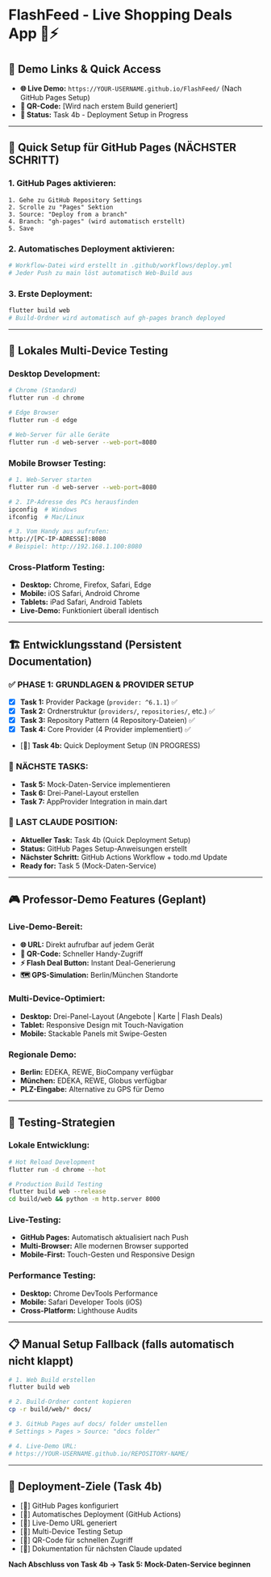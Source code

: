 # FlashFeed - Live Shopping Deals App 🛒⚡

## 🎯 Demo Links & Quick Access

- **🌐 Live Demo:** `https://YOUR-USERNAME.github.io/FlashFeed/` (Nach GitHub Pages Setup)
- **📱 QR-Code:** [Wird nach erstem Build generiert]
- **🔄 Status:** Task 4b - Deployment Setup in Progress

---

## 🚀 Quick Setup für GitHub Pages (NÄCHSTER SCHRITT)

### 1. GitHub Pages aktivieren:
```
1. Gehe zu GitHub Repository Settings
2. Scrolle zu "Pages" Sektion  
3. Source: "Deploy from a branch"
4. Branch: "gh-pages" (wird automatisch erstellt)
5. Save
```

### 2. Automatisches Deployment aktivieren:
```bash
# Workflow-Datei wird erstellt in .github/workflows/deploy.yml
# Jeder Push zu main löst automatisch Web-Build aus
```

### 3. Erste Deployment:
```bash
flutter build web
# Build-Ordner wird automatisch auf gh-pages branch deployed
```

---

## 📱 Lokales Multi-Device Testing

### **Desktop Development:**
```bash
# Chrome (Standard)
flutter run -d chrome

# Edge Browser  
flutter run -d edge

# Web-Server für alle Geräte
flutter run -d web-server --web-port=8080
```

### **Mobile Browser Testing:**
```bash
# 1. Web-Server starten
flutter run -d web-server --web-port=8080

# 2. IP-Adresse des PCs herausfinden
ipconfig  # Windows
ifconfig  # Mac/Linux

# 3. Vom Handy aus aufrufen:
http://[PC-IP-ADRESSE]:8080
# Beispiel: http://192.168.1.100:8080
```

### **Cross-Platform Testing:**
- **Desktop:** Chrome, Firefox, Safari, Edge
- **Mobile:** iOS Safari, Android Chrome  
- **Tablets:** iPad Safari, Android Tablets
- **Live-Demo:** Funktioniert überall identisch

---

## 🏗️ Entwicklungsstand (Persistent Documentation)

### ✅ **PHASE 1: GRUNDLAGEN & PROVIDER SETUP** 
- [x] **Task 1:** Provider Package (`provider: ^6.1.1`) ✅
- [x] **Task 2:** Ordnerstruktur (`providers/`, `repositories/`, etc.) ✅  
- [x] **Task 3:** Repository Pattern (4 Repository-Dateien) ✅
- [x] **Task 4:** Core Provider (4 Provider implementiert) ✅
- [🔄] **Task 4b:** Quick Deployment Setup (IN PROGRESS)

### 🔄 **NÄCHSTE TASKS:**
- **Task 5:** Mock-Daten-Service implementieren
- **Task 6:** Drei-Panel-Layout erstellen  
- **Task 7:** AppProvider Integration in main.dart

### 📍 **LAST CLAUDE POSITION:**
- **Aktueller Task:** Task 4b (Quick Deployment Setup)
- **Status:** GitHub Pages Setup-Anweisungen erstellt
- **Nächster Schritt:** GitHub Actions Workflow + todo.md Update
- **Ready for:** Task 5 (Mock-Daten-Service)

---

## 🎮 Professor-Demo Features (Geplant)

### **Live-Demo-Bereit:**
- **🌐 URL:** Direkt aufrufbar auf jedem Gerät
- **📱 QR-Code:** Schneller Handy-Zugriff  
- **⚡ Flash Deal Button:** Instant Deal-Generierung
- **🗺️ GPS-Simulation:** Berlin/München Standorte

### **Multi-Device-Optimiert:**
- **Desktop:** Drei-Panel-Layout (Angebote | Karte | Flash Deals)
- **Tablet:** Responsive Design mit Touch-Navigation
- **Mobile:** Stackable Panels mit Swipe-Gesten

### **Regionale Demo:**
- **Berlin:** EDEKA, REWE, BioCompany verfügbar
- **München:** EDEKA, REWE, Globus verfügbar  
- **PLZ-Eingabe:** Alternative zu GPS für Demo

---

## 🧪 Testing-Strategien

### **Lokale Entwicklung:**
```bash
# Hot Reload Development
flutter run -d chrome --hot

# Production Build Testing  
flutter build web --release
cd build/web && python -m http.server 8000
```

### **Live-Testing:**
- **GitHub Pages:** Automatisch aktualisiert nach Push
- **Multi-Browser:** Alle modernen Browser supported
- **Mobile-First:** Touch-Gesten und Responsive Design

### **Performance Testing:**
- **Desktop:** Chrome DevTools Performance  
- **Mobile:** Safari Developer Tools (iOS)
- **Cross-Platform:** Lighthouse Audits

---

## 📋 Manual Setup Fallback (falls automatisch nicht klappt)

```bash
# 1. Web Build erstellen
flutter build web

# 2. Build-Ordner content kopieren
cp -r build/web/* docs/

# 3. GitHub Pages auf docs/ folder umstellen  
# Settings > Pages > Source: "docs folder"

# 4. Live-Demo URL:
# https://YOUR-USERNAME.github.io/REPOSITORY-NAME/
```

---

## 🎯 Deployment-Ziele (Task 4b)

- [🔄] GitHub Pages konfiguriert
- [🔄] Automatisches Deployment (GitHub Actions)  
- [🔄] Live-Demo URL generiert
- [🔄] Multi-Device Testing Setup
- [🔄] QR-Code für schnellen Zugriff
- [🔄] Dokumentation für nächsten Claude updated

**Nach Abschluss von Task 4b → Task 5: Mock-Daten-Service beginnen**